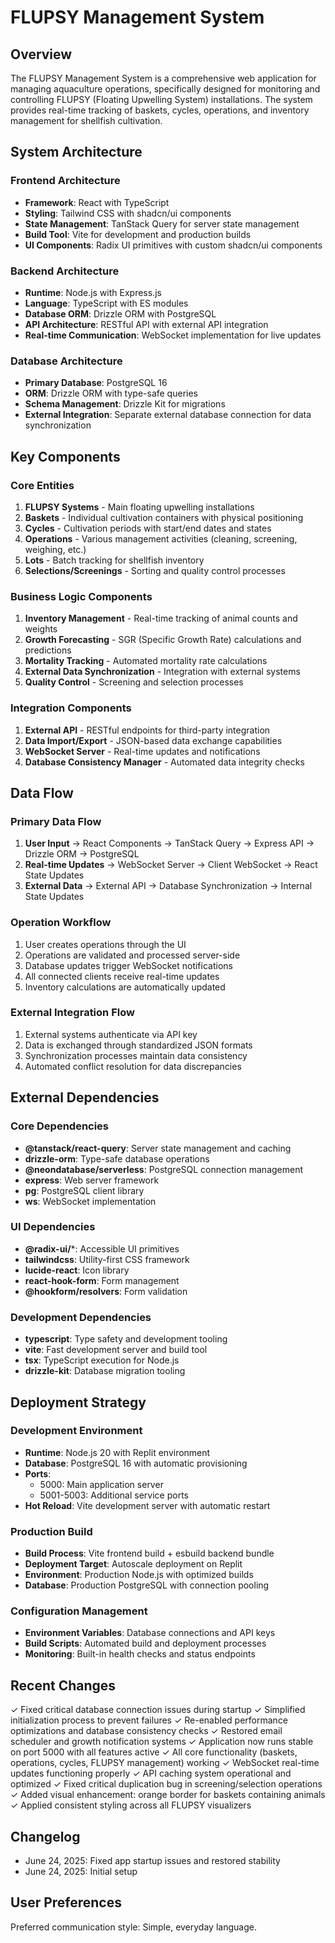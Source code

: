 # FLUPSY Management System

## Overview

The FLUPSY Management System is a comprehensive web application for managing aquaculture operations, specifically designed for monitoring and controlling FLUPSY (Floating Upwelling System) installations. The system provides real-time tracking of baskets, cycles, operations, and inventory management for shellfish cultivation.

## System Architecture

### Frontend Architecture
- **Framework**: React with TypeScript
- **Styling**: Tailwind CSS with shadcn/ui components
- **State Management**: TanStack Query for server state management
- **Build Tool**: Vite for development and production builds
- **UI Components**: Radix UI primitives with custom shadcn/ui components

### Backend Architecture
- **Runtime**: Node.js with Express.js
- **Language**: TypeScript with ES modules
- **Database ORM**: Drizzle ORM with PostgreSQL
- **API Architecture**: RESTful API with external API integration
- **Real-time Communication**: WebSocket implementation for live updates

### Database Architecture
- **Primary Database**: PostgreSQL 16
- **ORM**: Drizzle ORM with type-safe queries
- **Schema Management**: Drizzle Kit for migrations
- **External Integration**: Separate external database connection for data synchronization

## Key Components

### Core Entities
1. **FLUPSY Systems** - Main floating upwelling installations
2. **Baskets** - Individual cultivation containers with physical positioning
3. **Cycles** - Cultivation periods with start/end dates and states
4. **Operations** - Various management activities (cleaning, screening, weighing, etc.)
5. **Lots** - Batch tracking for shellfish inventory
6. **Selections/Screenings** - Sorting and quality control processes

### Business Logic Components
1. **Inventory Management** - Real-time tracking of animal counts and weights
2. **Growth Forecasting** - SGR (Specific Growth Rate) calculations and predictions
3. **Mortality Tracking** - Automated mortality rate calculations
4. **External Data Synchronization** - Integration with external systems
5. **Quality Control** - Screening and selection processes

### Integration Components
1. **External API** - RESTful endpoints for third-party integration
2. **Data Import/Export** - JSON-based data exchange capabilities
3. **WebSocket Server** - Real-time updates and notifications
4. **Database Consistency Manager** - Automated data integrity checks

## Data Flow

### Primary Data Flow
1. **User Input** → React Components → TanStack Query → Express API → Drizzle ORM → PostgreSQL
2. **Real-time Updates** → WebSocket Server → Client WebSocket → React State Updates
3. **External Data** → External API → Database Synchronization → Internal State Updates

### Operation Workflow
1. User creates operations through the UI
2. Operations are validated and processed server-side
3. Database updates trigger WebSocket notifications
4. All connected clients receive real-time updates
5. Inventory calculations are automatically updated

### External Integration Flow
1. External systems authenticate via API key
2. Data is exchanged through standardized JSON formats
3. Synchronization processes maintain data consistency
4. Automated conflict resolution for data discrepancies

## External Dependencies

### Core Dependencies
- **@tanstack/react-query**: Server state management and caching
- **drizzle-orm**: Type-safe database operations
- **@neondatabase/serverless**: PostgreSQL connection management
- **express**: Web server framework
- **pg**: PostgreSQL client library
- **ws**: WebSocket implementation

### UI Dependencies
- **@radix-ui/***: Accessible UI primitives
- **tailwindcss**: Utility-first CSS framework
- **lucide-react**: Icon library
- **react-hook-form**: Form management
- **@hookform/resolvers**: Form validation

### Development Dependencies
- **typescript**: Type safety and development tooling
- **vite**: Fast development server and build tool
- **tsx**: TypeScript execution for Node.js
- **drizzle-kit**: Database migration tooling

## Deployment Strategy

### Development Environment
- **Runtime**: Node.js 20 with Replit environment
- **Database**: PostgreSQL 16 with automatic provisioning
- **Ports**: 
  - 5000: Main application server
  - 5001-5003: Additional service ports
- **Hot Reload**: Vite development server with automatic restart

### Production Build
- **Build Process**: Vite frontend build + esbuild backend bundle
- **Deployment Target**: Autoscale deployment on Replit
- **Environment**: Production Node.js with optimized builds
- **Database**: Production PostgreSQL with connection pooling

### Configuration Management
- **Environment Variables**: Database connections and API keys
- **Build Scripts**: Automated build and deployment processes
- **Monitoring**: Built-in health checks and status endpoints

## Recent Changes

✓ Fixed critical database connection issues during startup
✓ Simplified initialization process to prevent failures
✓ Re-enabled performance optimizations and database consistency checks
✓ Restored email scheduler and growth notification systems
✓ Application now runs stable on port 5000 with all features active
✓ All core functionality (baskets, operations, cycles, FLUPSY management) working
✓ WebSocket real-time updates functioning properly
✓ API caching system operational and optimized
✓ Fixed critical duplication bug in screening/selection operations
✓ Added visual enhancement: orange border for baskets containing animals
✓ Applied consistent styling across all FLUPSY visualizers

## Changelog

- June 24, 2025: Fixed app startup issues and restored stability
- June 24, 2025: Initial setup

## User Preferences

Preferred communication style: Simple, everyday language.
